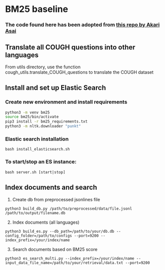 # BM25 baseline

### The code found here has been adopted from [this repo by Akari Asai](https://github.com/AkariAsai/XORQA/tree/main/baselines/bm25)

## Translate all COUGH questions into other languages
From utils directory, use the function cough_utils.translate_COUGH_questions to translate the COUGH dataset

## Install and set up Elastic Search

### Create new environment and install requirements
```bash
python3 -m venv bm25
source bm25/bin/activate
pip3 install -r bm25_requirements.txt
python3 -m nltk.downloader "punkt"
```
### Elastic search installation
`bash install_elasticsearch.sh`

### To start/stop an ES instance:
`bash server.sh [start|stop]`

## Index documents and search

1. Create db from preprocessed jsonlines file

`python3 build_db.py /path/to/preprocessed/data/file.jsonl /path/to/output/filename.db`

2. Index documents (all languages)

`python3 build_es.py --db_path=/path/to/your/db.db --config_folder=/path/to/configs --port=9200 --index_prefix=/your/index/name`

3. Search documents based on BM25 score

`python3 es_search_multi.py --index_prefix=/your/index/name --input_data_file_name=/path/to/your/retrieval/data.txt --port=9200`